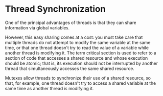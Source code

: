 # Thread Synchronization

One of the principal advantages of threads is that they can share information via global variables.

However, this easy sharing comes at a cost: you must take care that multiple threads do not attempt to modify the same variable at the same time, or that one thread doesn't try to read the value of a variable while another thread is modifying it. The term critical section is used to refer to a section of code that accesses a shared resource and whose execution should be atomic; that is, its execution should not be interrupted by another thread that simultaneously accesses the same shared resource.

Mutexes allow threads to synchronize their use of a shared resource, so that, for example, one thread doesn't try to access a shared variable at the same time as another thread is modifying it.
